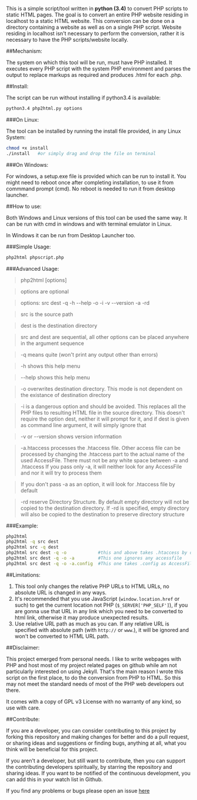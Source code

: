This is a simple script/tool written in **python (3.4)** to convert PHP scripts to static HTML pages. The goal is to convert an entire PHP website residing in localhost to a static HTML website. This conversion can be done on a directory containing a website as well as on a single PHP script. Website residing in localhost isn't necessary to perform the conversion, rather it is necessary to have the PHP scripts/website locally.

##Mechanism:

The system on which this tool will be run, must have PHP installed. It executes every PHP script with the system PHP environment and parses the output to replace markups as required and produces .html for each .php.

##Install:

The script can be run without installing if python3.4 is available:
```bash
python3.4 php2html.py options
```
###On Linux:

The tool can be installed by running the install file provided, in any Linux System:
```bash
chmod +x install
./install   #or simply drag and drop the file on terminal
```      
###On Windows:

For windows, a setup.exe file is provided which can be run to install it. You might need to reboot once after completing installation, to use it from commmand prompt (cmd). No reboot is needed to run it from desktop launcher.

##How to use:

Both Windows and Linux versions of this tool can be used the same way. It can be run with cmd in windows and with terminal emulator in Linux.

In Windows it can be run from Desktop Launcher too.

###Simple Usage:
```bash
php2html phpscript.php
```
###Advanced Usage: 

>php2html [options]
    
>options are optional

>options: src dest -q -h --help -o -i -v --version -a -rd
    
>src is the source path
    
>dest is the destination directory
      
>src and dest are sequential, all other options can be placed
anywhere in the argument sequence
    
>-q means quite (won't print any output other than errors)
    
>-h shows this help menu

>--help shows this help menu
    
>-o overwrites destination directory. 
This mode is not dependent on the existance of destination
directory
    
>-i is a dangerous option and should be avoided. 
This replaces all the PHP files to resulting HTML file
in the source directory. This doesn't require the option dest,
neither it will prompt for it, and if dest is given as
command line argument, it will simply ignore that
      
>-v or --version shows version information
      
>-a.htaccess processes the .htaccess file.
Other access file can be processed by changing the
.htaccess part to the actual name of the used AccessFile.
There must not be any white space between -a and .htaccess
If you pass only -a, it will neither look for any AccessFile and
nor it will try to process them
    
>If you don't pass -a as an option, it will look for .htaccess file
by default
    
>-rd reserve Directory Structure. By default empty directory will not
be copied to the destination directory. If -rd is specified, empty directory
will also be copied to the destination to preserve directory structure


###Example:

```bash
php2html
php2html -q src dest
php2html src -q dest
php2html src dest -q -o            #this and above takes .htaccess by default as the access file
php2html src dest -q -o -a         #This one ignores any accessfile
php2html src dest -q -o -a.config  #This one takes .config as AccessFile
```

     
##Limitations:

 1. This tool only changes the relative PHP URLs to HTML URLs, no absolute URL is changed in any ways.
 2. It's recommended that you use JavaScript (`window.location.href` or such) to get the current location not PHP (`$_SERVER['PHP_SELF']`), if you are gonna use that URL in any link which you need to be converted to html link, otherwise it may produce unexpected results.
 3. Use relative URL path as much as you can. If any relative URL is specified with absolute path (with `http://` or `www`.), it will be ignored and won't be converted to HTML URL path.

##Disclaimer:

This project emerged from personal needs. I like to write webpages with PHP and host most of my project related pages on github while am not particularly interested on using Jekyll. That's the main reason I wrote this script on the first place, to do the conversion from PHP to HTML. So this may not meet the standard needs of most of the PHP web developers out there.

It comes with a copy of GPL v3 License with no warranty of any kind, so use with care.


##Contribute:

If you are a developer, you can consider contributing to this project by forking this repository and making changes for better and do a pull request, or sharing ideas and suggestions or finding bugs, anything at all, what you think will be beneficial for this project.

If you aren't a developer, but still want to contribute, then you can support the contributing developers spiritually, by starring the repository and sharing ideas. If you want to be notified of the continuous development, you can add this in your watch list in Github.

If you find any problems or bugs please open an issue [here](https://github.com/neurobin/php2html/issues) 




